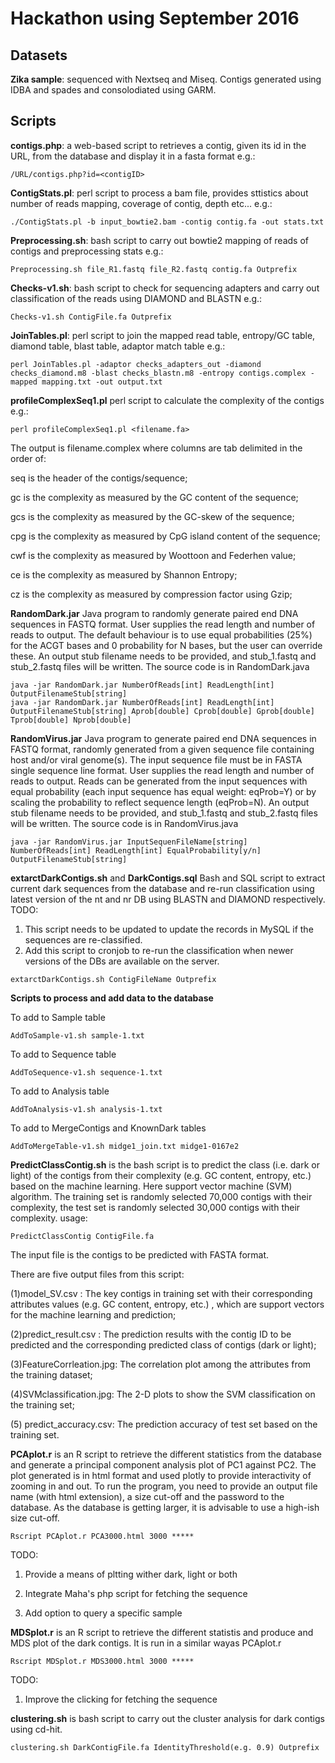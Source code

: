# Hackathon using September 2016

## Datasets
**Zika sample**: sequenced with Nextseq and Miseq. Contigs generated using IDBA and spades and 
consolodiated using GARM. 




## Scripts
**contigs.php**: a web-based script to retrieves a contig, given its id in the URL, from the database and display it in a fasta format
e.g.:
```
/URL/contigs.php?id=<contigID>
```

**ContigStats.pl**: perl script to process a bam file, provides sttistics about number 
of reads mapping, coverage of contig, depth etc...
e.g.: 
```
./ContigStats.pl -b input_bowtie2.bam -contig contig.fa -out stats.txt
```

**Preprocessing.sh**: bash script to carry out bowtie2 mapping of reads of contigs and 
preprocessing stats
e.g.:
```
Preprocessing.sh file_R1.fastq file_R2.fastq contig.fa Outprefix
```
**Checks-v1.sh**: bash script to check for sequencing adapters and carry out classification of the reads using DIAMOND and BLASTN 
e.g.:
```
Checks-v1.sh ContigFile.fa Outprefix
```

**JoinTables.pl**: perl script to join the mapped read table, entropy/GC table, 
diamond table, blast table, adaptor match table
e.g.:
```
perl JoinTables.pl -adaptor checks_adapters_out -diamond checks_diamond.m8 -blast checks_blastn.m8 -entropy contigs.complex -mapped mapping.txt -out output.txt
```

**profileComplexSeq1.pl** perl script to calculate the complexity of the contigs
e.g.:
```
perl profileComplexSeq1.pl <filename.fa>
```
The output is filename.complex where columns are tab delimited in the order of:
 
seq is the header of the contigs/sequence;

gc is the complexity as measured by the GC content of the sequence;

gcs is the complexity as measured by the GC-skew of the sequence;

cpg is  the complexity as measured by CpG island content of the sequence;

cwf is the complexity as measured by Woottoon and Federhen value;

ce is  the complexity as measured by Shannon Entropy;

cz is  the complexity as measured by compression factor using Gzip;

**RandomDark.jar** Java program to randomly generate paired end DNA sequences in FASTQ format. User supplies the read length and number of reads to output. The default behaviour is to use equal probabilities (25%) for the ACGT bases and 0 probability for N bases, but the user can override these. An output stub filename needs to be provided, and stub_1.fastq and stub_2.fastq files will be written. The source code is in RandomDark.java
```
java -jar RandomDark.jar NumberOfReads[int] ReadLength[int] OutputFilenameStub[string]
java -jar RandomDark.jar NumberOfReads[int] ReadLength[int] OutputFilenameStub[string] Aprob[double] Cprob[double] Gprob[double] Tprob[double] Nprob[double]
```

**RandomVirus.jar** Java program to generate paired end DNA sequences in FASTQ format, randomly generated from a given sequence file containing host and/or viral genome(s). The input sequence file must be in FASTA single sequence line format. User supplies the read length and number of reads to output. Reads can be generated from the input sequences with equal probability (each input sequence has equal weight: eqProb=Y) or by scaling the probability to reflect sequence length (eqProb=N). An output stub filename needs to be provided, and stub_1.fastq and stub_2.fastq files will be written. The source code is in RandomVirus.java
```
java -jar RandomVirus.jar InputSequenFileName[string] NumberOfReads[int] ReadLength[int] EqualProbability[y/n] OutputFilenameStub[string]

```
**extarctDarkContigs.sh** and **DarkContigs.sql** Bash and SQL script to extract current dark sequences from the database and re-run classification using latest version of the nt and nr DB using BLASTN and DIAMOND respectively.
TODO: 
1. This script needs to be updated to update the records in MySQL if the sequences are re-classified.
2. Add this script to cronjob to re-run the classification when newer versions of the DBs are available on the server.
```
extarctDarkContigs.sh ContigFileName Outprefix
```

**Scripts to process and add data to the database**

To add to Sample table 
```
AddToSample-v1.sh sample-1.txt
```

To add to Sequence table 
```
AddToSequence-v1.sh sequence-1.txt
```

To add to Analysis table 
```
AddToAnalysis-v1.sh analysis-1.txt
```

To add to MergeContigs and KnownDark tables 
```
AddToMergeTable-v1.sh midge1_join.txt midge1-0167e2
```


**PredictClassContig.sh**  is the bash script is to predict the class (i.e. dark or light) of the contigs from their complexity (e.g. GC content, entropy, etc.) based on the machine learning. Here support vector machine (SVM) algorithm. The training set is randomly selected 70,000 contigs with their complexity, the test set is randomly selected 30,000 contigs with their complexity.  usage:
```
PredictClassContig ContigFile.fa
```
The input file is the contigs to be predicted with FASTA format.

There are five output files from this script:

(1)model_SV.csv : The key contigs in training set with their corresponding attributes values (e.g. GC content, entropy, etc.) , which are support vectors for the machine learning and prediction;

(2)predict_result.csv : The prediction results with the contig ID to be predicted and the corresponding predicted class of contigs (dark or light);

(3)FeatureCorrleation.jpg: The correlation plot among the attributes from the training dataset;

(4)SVMclassification.jpg: The 2-D plots to show the SVM classification on the training set;

(5) predict_accuracy.csv: The prediction accuracy  of test set based on the training set.




**PCAplot.r** is an R script to retrieve the different statistics from the database and generate a principal component analysis plot of PC1 against PC2. 
The plot generated is in html format and used plotly to provide interactivity of zooming in and out. To run the program, you need to provide
 an output file name (with html extension), a size cut-off and the password to the database. As the database is getting larger, it is advisable to 
 use a high-ish size cut-off.
```
Rscript PCAplot.r PCA3000.html 3000 *****
```
TODO:

1. Provide a means of pltting wither dark, light or both

2. Integrate Maha's php script for fetching the sequence

3. Add option to query a specific sample


**MDSplot.r** is an R script to retrieve the different statistis and produce and MDS plot 
of the dark contigs. It is run in a similar wayas PCAplot.r
```
Rscript MDSplot.r MDS3000.html 3000 *****
```
TODO:

1. Improve the clicking for fetching the sequence

**clustering.sh** is  bash script to carry out the cluster analysis for dark contigs using cd-hit.
```
clustering.sh DarkContigFile.fa IdentityThreshold(e.g. 0.9) Outprefix
```



